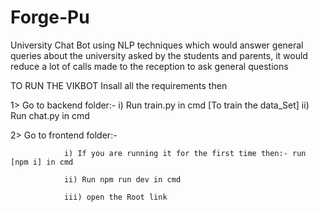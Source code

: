 # Forge-Pu
University Chat Bot 
using NLP techniques which would answer general queries about the university asked by the students and parents, it would reduce a lot of calls made to the reception to ask general questions

TO RUN THE VIKBOT
Insall all the requirements
then

1> Go to backend folder:-
				  i) Run train.py in cmd [To train the data_Set]
				 ii) Run chat.py in cmd	

2> Go to frontend folder:-

				i) If you are running it for the first time then:- run [npm i] in cmd

				ii) Run npm run dev in cmd

				iii) open the Root link 
